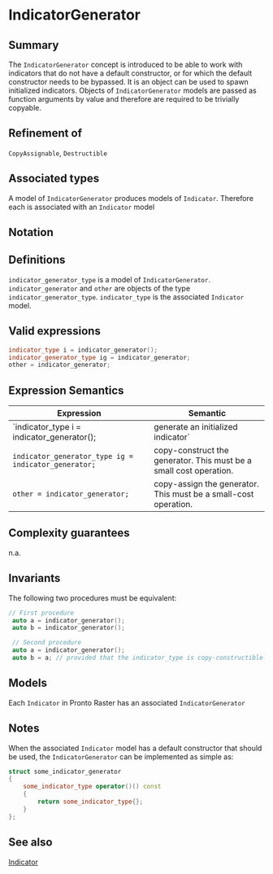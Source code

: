 # IndicatorGenerator

## Summary
The `IndicatorGenerator` concept is introduced to be able to work with indicators that do not have a default constructor, or for which the default constructor needs to be bypassed. It is an object can be used to spawn initialized indicators. Objects of `IndicatorGenerator` models are passed as function arguments by value and therefore are required to be trivially copyable.

## Refinement of
`CopyAssignable`, `Destructible` 

## Associated types
A model of `IndicatorGenerator` produces models of `Indicator`. Therefore each is associated with an `Indicator` model

## Notation

## Definitions
`indicator_generator_type` is a model of `IndicatorGenerator`.
`indicator_generator` and `other` are objects of the type `indicator_generator_type`.
`indicator_type` is the associated `Indicator` model.

## Valid expressions
```cpp
indicator_type i = indicator_generator();
indicator_generator_type ig = indicator_generator;
other = indicator_generator;
```
## Expression Semantics

|Expression|Semantic|
|----------|--------|
|`indicator_type i = indicator_generator();|generate an initialized indicator`|
|`indicator_generator_type ig = indicator_generator;`| copy-construct the generator. This must be a small cost operation.|
|`other = indicator_generator;`| copy-assign the generator. This must be a small-cost operation.|

## Complexity guarantees
n.a.

## Invariants
The following two procedures must be equivalent:

```cpp
// First procedure
 auto a = indicator_generator();
 auto b = indicator_generator();
```

```cpp
 // Second procedure
 auto a = indicator_generator();
 auto b = a; // provided that the indicator_type is copy-constructible.
 ```
## Models
Each `Indicator` in Pronto Raster has an associated `IndicatorGenerator`

## Notes
When the associated `Indicator` model has a default constructor that should be used, the `IndicatorGenerator` can be implemented as simple as:

```cpp
struct some_indicator_generator
{
	some_indicator_type operator()() const
	{
		return some_indicator_type{};
	}
};
```

## See also
[Indicator](./Indicator.md)

